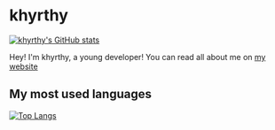 # khyrthy

[![khyrthy's GitHub stats](https://github-readme-stats.vercel.app/api?username=khyrthy&theme=dark)](https://github.com/anuraghazra/github-readme-stats)

Hey! I'm khyrthy, a young developer! You can read all about me on [my website](https://khyrthy.github.io)

## My most used languages


[![Top Langs](https://github-readme-stats.vercel.app/api/top-langs/?username=khyrthy&layout=compact&theme=dark)](https://github.com/anuraghazra/github-readme-stats)
